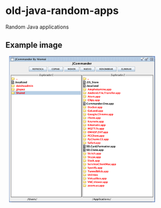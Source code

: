 # old-java-random-apps
Random Java applications
## Example image 
<img src="image.png" style="width: 400px; margin-left: 10px;"/>
